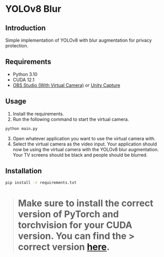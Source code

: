 # YOLOv8 Blur
## Introduction
Simple implementation of YOLOv8 with blur augmentation for privacy protection.

## Requirements
- Python 3.10
- CUDA 12.1
- [OBS Studio (With Virtual Camera)](https://obsproject.com/) or [Unity Capture](https://github.com/schellingb/UnityCapture)

## Usage
1. Install the requirements.
2. Run the following command to start the virtual camera.
```bash
python main.py
```
3. Open whatever application you want to use the virtual camera with.
4. Select the virtual camera as the video input.
Your application should now be using the virtual camera with the YOLOv8 blur augmentation. Your TV screens should be black and people should be blurred.

## Installation
```bash
pip install -r requirements.txt
```

> #  Make sure to install the correct version of PyTorch and torchvision for your CUDA version. You can find the > correct version [here](https://pytorch.org/get-started/locally/).

